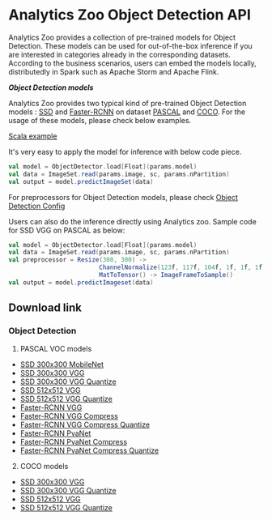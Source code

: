 # Analytics Zoo Object Detection API

Analytics Zoo provides a collection of pre-trained models for Object Detection. These models can be used for out-of-the-box inference if you are interested in categories already in the corresponding datasets. According to the business scenarios, users can embed the models locally, distributedly in Spark such as Apache Storm and Apache Flink.

***Object Detection models***

Analytics Zoo provides two typical kind of pre-trained Object Detection models : [SSD](https://arxiv.org/abs/1512.02325) and [Faster-RCNN](https://arxiv.org/abs/1506.01497) on dataset [PASCAL](http://host.robots.ox.ac.uk/pascal/VOC/) and [COCO](http://cocodataset.org/#home). For the usage of these models, please check below examples.

[Scala example](../../zoo/src/main/scala/com/intel/analytics/zoo/examples/objectdetection/Predict.scala)

It's very easy to apply the model for inference with below code piece.

```scala
val model = ObjectDetector.load[Float](params.model)
val data = ImageSet.read(params.image, sc, params.nPartition)
val output = model.predictImageSet(data)
```

For preprocessors for Object Detection models, please check [Object Detection Config](../../zoo/src/main/scala/com/intel/analytics/zoo/models/image/objectdetection/ObjectDetectionConfig.scala)

Users can also do the inference directly using Analytics zoo.
Sample code for SSD VGG on PASCAL as below:

```scala
val model = ObjectDetector.load[Float](params.model)
val data = ImageSet.read(params.image, sc, params.nPartition)
val preprocessor = Resize(300, 300) ->
                         ChannelNormalize(123f, 117f, 104f, 1f, 1f, 1f) ->
                         MatToTensor() -> ImageFrameToSample()
val output = model.predictImageset(data)
```
## Download link
### Object Detection

1. PASCAL VOC models
* [SSD 300x300 MobileNet](https://s3-ap-southeast-1.amazonaws.com/analytics_zoo-models/object-detection/analytics_zoo_ssd-mobilenet-300x300_PASCAL_0.1.0.model)
* [SSD 300x300 VGG](https://s3-ap-southeast-1.amazonaws.com/analytics_zoo-models/object-detection/analytics_zoo_ssd-vgg16-300x300_PASCAL_0.1.0.model)
* [SSD 300x300 VGG Quantize](https://s3-ap-southeast-1.amazonaws.com/analytics_zoo-models/object-detection/analytics_zoo_ssd-vgg16-300x300-quantize_PASCAL_0.1.0.model)
* [SSD 512x512 VGG](https://s3-ap-southeast-1.amazonaws.com/analytics_zoo-models/object-detection/analytics_zoo_ssd-vgg16-512x512_PASCAL_0.1.0.model)
* [SSD 512x512 VGG Quantize](https://s3-ap-southeast-1.amazonaws.com/analytics_zoo-models/object-detection/analytics_zoo_ssd-vgg16-512x512-quantize_PASCAL_0.1.0.model)
* [Faster-RCNN VGG](https://s3-ap-southeast-1.amazonaws.com/analytics_zoo-models/object-detection/analytics_zoo_frcnn-vgg16_PASCAL_0.1.0.model)
* [Faster-RCNN VGG Compress](https://s3-ap-southeast-1.amazonaws.com/analytics_zoo-models/object-detection/analytics_zoo_frcnn-vgg16-compress_PASCAL_0.1.0.model)
* [Faster-RCNN VGG Compress Quantize](https://s3-ap-southeast-1.amazonaws.com/analytics_zoo-models/object-detection/analytics_zoo_frcnn-vgg16-compress-quantize_PASCAL_0.1.0.model)
* [Faster-RCNN PvaNet](https://s3-ap-southeast-1.amazonaws.com/analytics_zoo-models/object-detection/analytics_zoo_frcnn-pvanet_PASCAL_0.1.0.model)
* [Faster-RCNN PvaNet Compress](https://s3-ap-southeast-1.amazonaws.com/analytics_zoo-models/object-detection/analytics_zoo_frcnn-pvanet-compress_PASCAL_0.1.0.model)
* [Faster-RCNN PvaNet Compress Quantize](https://s3-ap-southeast-1.amazonaws.com/analytics_zoo-models/object-detection/analytics_zoo_frcnn-pvanet-compress-quantize_PASCAL_0.1.0.model)

2. COCO models

* [SSD 300x300 VGG](https://s3-ap-southeast-1.amazonaws.com/analytics_zoo-models/object-detection/analytics_zoo_ssd-vgg16-300x300_COCO_0.1.0.model)
* [SSD 300x300 VGG Quantize](https://s3-ap-southeast-1.amazonaws.com/analytics_zoo-models/object-detection/analytics_zoo_ssd-vgg16-300x300-quantize_COCO_0.1.0.model)
* [SSD 512x512 VGG](https://s3-ap-southeast-1.amazonaws.com/analytics_zoo-models/object-detection/analytics_zoo_ssd-vgg16-512x512_COCO_0.1.0.model)
* [SSD 512x512 VGG Quantize](https://s3-ap-southeast-1.amazonaws.com/analytics_zoo-models/object-detection/analytics_zoo_ssd-vgg16-512x512-quantize_COCO_0.1.0.model)
